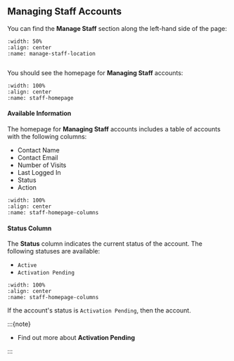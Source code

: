 
## Managing Staff Accounts


You can find the **Manage Staff** section along the left-hand side of the page:

```{figure} ../_static/solo_app/User/Staff/manage-staff-location.png
:width: 50%
:align: center
:name: manage-staff-location
```


```{include} ../QuickTips/TogglePrimarySidebar.md
```



You should see the homepage for **Managing Staff** accounts:


```{figure} ../_static/solo_app/User/Staff/staff-homepage.png
:width: 100%
:align: center
:name: staff-homepage
```



#### Available Information


The homepage for **Managing Staff** accounts includes a table of accounts with the following columns:

- Contact Name
- Contact Email
- Number of Visits
- Last Logged In
- Status
- Action

```{figure} ../_static/solo_app/User/Staff/staff-homepage-columns.png
:width: 100%
:align: center
:name: staff-homepage-columns
```



#### Status Column


The **Status** column indicates the current status of the account. The following statuses are available:

- `Active`
- `Activation Pending`


```{figure} ../_static/solo_app/User/Staff/staff-homepage-columns-status-column.png
:width: 100%
:align: center
:name: staff-homepage-columns
```


If the account's status is `Activation Pending`, then the account.


:::{note}

- Find out more about **Activation Pending**

:::